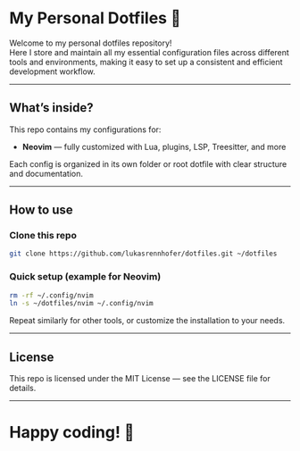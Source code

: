 # My Personal Dotfiles 💫

Welcome to my personal dotfiles repository!  
Here I store and maintain all my essential configuration files across different tools and environments, making it easy to set up a consistent and efficient development workflow.

---

## What’s inside?

This repo contains my configurations for:

- **Neovim** — fully customized with Lua, plugins, LSP, Treesitter, and more

Each config is organized in its own folder or root dotfile with clear structure and documentation.

---

## How to use

### Clone this repo

```bash
git clone https://github.com/lukasrennhofer/dotfiles.git ~/dotfiles
```

### Quick setup (example for Neovim)

```bash
rm -rf ~/.config/nvim
ln -s ~/dotfiles/nvim ~/.config/nvim
```

Repeat similarly for other tools, or customize the installation to your needs.

---

## License

This repo is licensed under the MIT License — see the LICENSE file for details.

---

# Happy coding! 🚀
